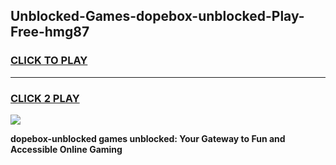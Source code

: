 
## Unblocked-Games-dopebox-unblocked-Play-Free-hmg87
<h3>
<a href="https://premium76.site?title=dopebox-unblocked&ref=18A1">CLICK TO PLAY</a></h3>
<hr>

<h3>
<a href="https://premium76.site?title=dopebox-unblocked&ref=18A1">CLICK 2 PLAY</a>
  
</h3>

<a href="https://premium76.site?title=dopebox-unblocked&ref=18A1"><img src="https://clearcache.store/games.png"></a>


**dopebox-unblocked games unblocked: Your Gateway to Fun and Accessible Online Gaming**
